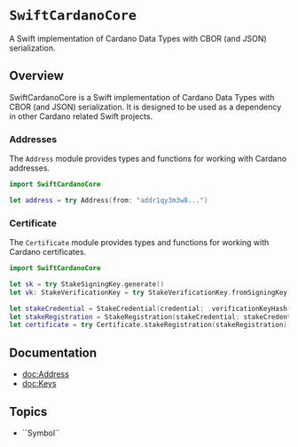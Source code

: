 # ``SwiftCardanoCore``

A Swift implementation of Cardano Data Types with CBOR (and JSON) serialization.

## Overview

SwiftCardanoCore is a Swift implementation of Cardano Data Types with CBOR (and JSON) serialization.
It is designed to be used as a dependency in other Cardano related Swift projects.

### Addresses

The `Address` module provides types and functions for working with Cardano addresses.

```swift
import SwiftCardanoCore

let address = try Address(from: "addr1qy3m3w8...")
```

### Certificate

The `Certificate` module provides types and functions for working with Cardano certificates.

```swift
import SwiftCardanoCore

let sk = try StakeSigningKey.generate()
let vk: StakeVerificationKey = try StakeVerificationKey.fromSigningKey(sk)

let stakeCredential = StakeCredential(credential: .verificationKeyHash(try! vk.hash()))
let stakeRegistration = StakeRegistration(stakeCredential: stakeCredential)
let certificate = try Certificate.stakeRegistration(stakeRegistration)
```


## Documentation

- <doc:Address>
- <doc:Keys>

## Topics

- <!--@START_MENU_TOKEN@-->``Symbol``<!--@END_MENU_TOKEN@-->
